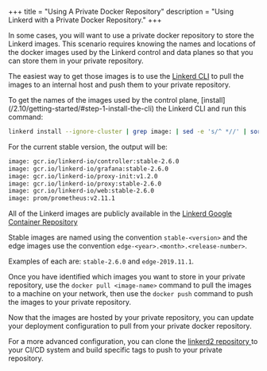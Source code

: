 +++
title = "Using A Private Docker Repository"
description = "Using Linkerd with a Private Docker Repository."
+++

In some cases, you will want to use a private docker repository to store the
Linkerd images. This scenario requires knowing the names and locations of the
docker images used by the Linkerd control and data planes so that you can
store them in your private repository.

The easiest way to get those images is to use the
[Linkerd CLI](/2.10/getting-started/#step-1-install-the-cli)
to pull the images to an internal host and push them to your private repository.

To get the names of the images used by the control plane, [install]
(/2.10/getting-started/#step-1-install-the-cli)
the Linkerd CLI and run this command:

```bash
linkerd install --ignore-cluster | grep image: | sed -e 's/^ *//' | sort | uniq
```

For the current stable version, the output will be:

```bash
image: gcr.io/linkerd-io/controller:stable-2.6.0
image: gcr.io/linkerd-io/grafana:stable-2.6.0
image: gcr.io/linkerd-io/proxy-init:v1.2.0
image: gcr.io/linkerd-io/proxy:stable-2.6.0
image: gcr.io/linkerd-io/web:stable-2.6.0
image: prom/prometheus:v2.11.1
```

All of the Linkerd images are publicly available in the
[Linkerd Google Container Repository](https://console.cloud.google.com/gcr/images/linkerd-io/GLOBAL/)

Stable images are named using the convention  `stable-<version>` and the edge
images use the convention `edge-<year>.<month>.<release-number>`.

Examples of each are: `stable-2.6.0` and `edge-2019.11.1`.

Once you have identified which images you want to store in your private
repository, use the `docker pull <image-name>` command to pull the images to
a machine on your network, then use the `docker push` command to push the
images to your private repository.

Now that the images are hosted by your private repository, you can update
your deployment configuration to pull from your private docker repository.

For a more advanced configuration, you can clone the [linkerd2 repository
](https://github.com/linkerd/linkerd2) to your CI/CD system and build
specific tags to push to your private repository.
